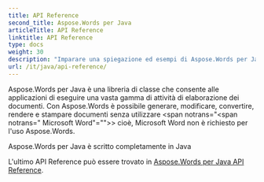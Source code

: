 ```yaml
---
title: API Reference
second_title: Aspose.Words per Java
articleTitle: API Reference
linktitle: API Reference
type: docs
weight: 30
description: "Imparare una spiegazione ed esempi di Aspose.Words per Java classi e metodi per generare, convertire, modificare, rendere e stampare documenti senza utilizzare Microsoft Word."
url: /it/java/api-reference/
---
```


Aspose.Words per Java è una libreria di classe che consente alle applicazioni di eseguire una vasta gamma di attività di elaborazione dei documenti. Con Aspose.Words è possibile generare, modificare, convertire, rendere e stampare documenti senza utilizzare <span notrans="<span notrans=" Microsoft Word"=""></span>> cioè, Microsoft Word non è richiesto per l'uso Aspose.Words.

Aspose.Words per Java è scritto completamente in Java

L'ultimo API Reference può essere trovato in [Aspose.Words per Java API Reference](https://reference.aspose.com/words/java/).
